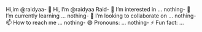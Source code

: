 Hi,im @raidyaa- 👋 Hi, I’m @raidyaa
Raid- 👀 I’m interested in ...
nothing- 🌱 I’m currently learning ...
nothing- 💞️ I’m looking to collaborate on ...
nothing- 📫 How to reach me ...
nothing- 😄 Pronouns: ...
nothing- ⚡ Fun fact: ...

<!---
raidyaa/raidyaa is a ✨ special ✨ repository because its `README.md` (this file) appears on your GitHub profile.
You can click the Preview link to take a look at your changes.
--->
